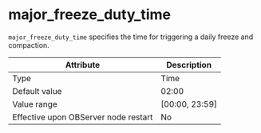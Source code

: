 # major_freeze_duty_time


`major_freeze_duty_time` specifies the time for triggering a daily freeze and compaction.


| **Attribute** | **Description** |
|------------------|------------------|
| Type | Time |
| Default value | 02:00 |
| Value range | \[00:00, 23:59\] |
| Effective upon OBServer node restart | No |



